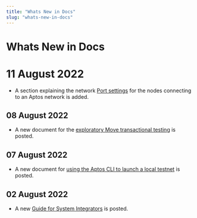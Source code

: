 ```yaml
---
title: "Whats New in Docs"
slug: "whats-new-in-docs"
---
```


# Whats New in Docs

# 11 August 2022

- A section explaining the network [Port settings](/nodes/ait/node-requirements#ports) for the nodes connecting to an Aptos network is added.

## 08 August 2022

- A new document for the [exploratory Move transactional testing](/guides/move-guides/guide-move-transactional-testing) is posted. 

## 07 August 2022

- A new document for [using the Aptos CLI to launch a local testnet](/nodes/local-testnet/using-cli-to-run-a-local-testnet) is posted.

## 02 August 2022

- A new [Guide for System Integrators](/guides/guide-for-system-integrators) is posted.